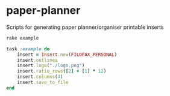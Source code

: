 # paper-planner
Scripts for generating paper planner/organiser printable inserts

```bash
rake example
```

```ruby
task :example do
    insert = Insert.new(FILOFAX_PERSONAL)
    insert.outlines
    insert.logo("./logo.png")
    insert.ratio_rows([2] + [1] * 12)
    insert.columns(4)
    insert.save_to_file
end
```